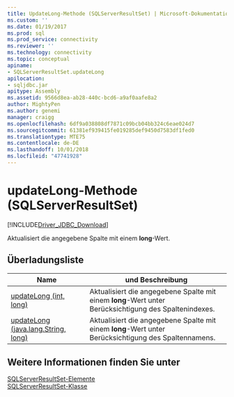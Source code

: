 ```yaml
---
title: UpdateLong-Methode (SQLServerResultSet) | Microsoft-Dokumentation
ms.custom: ''
ms.date: 01/19/2017
ms.prod: sql
ms.prod_service: connectivity
ms.reviewer: ''
ms.technology: connectivity
ms.topic: conceptual
apiname:
- SQLServerResultSet.updateLong
apilocation:
- sqljdbc.jar
apitype: Assembly
ms.assetid: 9566d8ea-ab28-440c-bcd6-a9af0aafe8a2
author: MightyPen
ms.author: genemi
manager: craigg
ms.openlocfilehash: 6df9a038808df7871c09bcb04bb324c6eae024d7
ms.sourcegitcommit: 61381ef939415fe019285def9450d7583df1fed0
ms.translationtype: MTE75
ms.contentlocale: de-DE
ms.lasthandoff: 10/01/2018
ms.locfileid: "47741928"
---
```

# <a name="updatelong-method-sqlserverresultset"></a>updateLong-Methode (SQLServerResultSet)
[!INCLUDE[Driver_JDBC_Download](../../../includes/driver_jdbc_download.md)]

  Aktualisiert die angegebene Spalte mit einem **long**-Wert.  
  
## <a name="overload-list"></a>Überladungsliste  
  
|Name|und Beschreibung|  
|----------|-----------------|  
|[updateLong (int, long)](../../../connect/jdbc/reference/updatelong-method-int-long.md)|Aktualisiert die angegebene Spalte mit einem **long**-Wert unter Berücksichtigung des Spaltenindexes.|  
|[updateLong (java.lang.String, long)](../../../connect/jdbc/reference/updatelong-method-java-lang-string-long.md)|Aktualisiert die angegebene Spalte mit einem **long**-Wert unter Berücksichtigung des Spaltennamens.|  
  
## <a name="see-also"></a>Weitere Informationen finden Sie unter  
 [SQLServerResultSet-Elemente](../../../connect/jdbc/reference/sqlserverresultset-members.md)   
 [SQLServerResultSet-Klasse](../../../connect/jdbc/reference/sqlserverresultset-class.md)  
  
  

